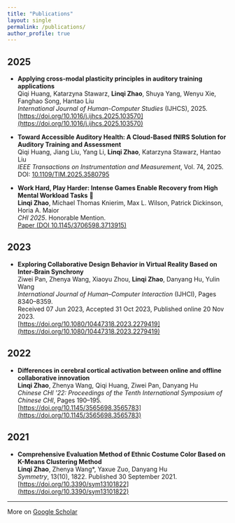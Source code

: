 ```yaml
---
title: "Publications"
layout: single
permalink: /publications/
author_profile: true
---
```


## 2025

- **Applying cross-modal plasticity principles in auditory training applications**  
  Qiqi Huang, Katarzyna Stawarz, **Linqi Zhao**, Shuya Yang, Wenyu Xie, Fanghao Song, Hantao Liu  
  *International Journal of Human-Computer Studies* (IJHCS), 2025.  
  [https://doi.org/10.1016/j.ijhcs.2025.103570](https://doi.org/10.1016/j.ijhcs.2025.103570)

- **Toward Accessible Auditory Health: A Cloud-Based fNIRS Solution for Auditory Training and Assessment**  
  Qiqi Huang, Jiang Liu, Yang Li, **Linqi Zhao**, Katarzyna Stawarz, Hantao Liu  
  *IEEE Transactions on Instrumentation and Measurement*, Vol. 74, 2025.  
  DOI: [10.1109/TIM.2025.3580795](https://doi.org/10.1109/TIM.2025.3580795)

- **Work Hard, Play Harder: Intense Games Enable Recovery from High Mental Workload Tasks** 🏅  
  **Linqi Zhao**, Michael Thomas Knierim, Max L. Wilson, Patrick Dickinson, Horia A. Maior  
  *CHI 2025*. Honorable Mention.  
  [Paper (DOI 10.1145/3706598.3713915)](https://doi.org/10.1145/3706598.3713915)


## 2023

- **Exploring Collaborative Design Behavior in Virtual Reality Based on Inter-Brain Synchrony**  
  Ziwei Pan, Zhenya Wang, Xiaoyu Zhou, **Linqi Zhao**, Danyang Hu, Yulin Wang  
  *International Journal of Human–Computer Interaction* (IJHCI), Pages 8340–8359.  
  Received 07 Jun 2023, Accepted 31 Oct 2023, Published online 20 Nov 2023.  
  [https://doi.org/10.1080/10447318.2023.2279419](https://doi.org/10.1080/10447318.2023.2279419)


## 2022

- **Differences in cerebral cortical activation between online and offline collaborative innovation**  
  **Linqi Zhao**, Zhenya Wang, Qiqi Huang, Ziwei Pan, Danyang Hu  
  *Chinese CHI '22: Proceedings of the Tenth International Symposium of Chinese CHI*, Pages 190–195.  
  [https://doi.org/10.1145/3565698.3565783](https://doi.org/10.1145/3565698.3565783)


## 2021

- **Comprehensive Evaluation Method of Ethnic Costume Color Based on K-Means Clustering Method**  
  **Linqi Zhao**, Zhenya Wang*, Yaxue Zuo, Danyang Hu  
  *Symmetry*, 13(10), 1822. Published 30 September 2021.  
  [https://doi.org/10.3390/sym13101822](https://doi.org/10.3390/sym13101822)

---

More on [Google Scholar](https://scholar.google.com/citations?user=qX8hUqQAAAAJ)
